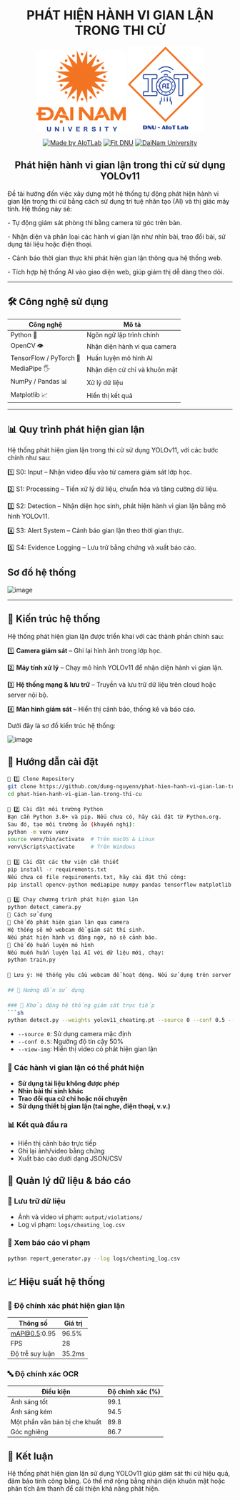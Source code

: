 <h1 align="center"> PHÁT HIỆN HÀNH VI GIAN LẬN TRONG THI CỬ </h1>

<div align="center">

<p align="center">
  <img src="logoDaiNam.png" alt="DaiNam University Logo" width="200"/>
  <img src="LogoAIoTLab.png" alt="AIoTLab Logo" width="170"/>
</p>

[![Made by AIoTLab](https://img.shields.io/badge/Made%20by%20AIoTLab-blue?style=for-the-badge)](https://www.facebook.com/DNUAIoTLab)
[![Fit DNU](https://img.shields.io/badge/Fit%20DNU-green?style=for-the-badge)](https://fitdnu.net/)
[![DaiNam University](https://img.shields.io/badge/DaiNam%20University-red?style=for-the-badge)](https://dainam.edu.vn)

</div>

<h2 align="center">Phát hiện hành vi gian lận trong thi cử sử dụng YOLOv11</h2>

<p align="left">
  Đề tài hướng đến việc xây dựng một hệ thống tự động phát hiện hành vi gian lận trong thi cử bằng cách sử dụng trí tuệ nhân tạo (AI) và thị giác máy tính. Hệ thống này sẽ:
<p>- Tự động giám sát phòng thi bằng camera từ góc trên bàn.<p>
<p>- Nhận diện và phân loại các hành vi gian lận như nhìn bài, trao đổi bài, sử dụng tài liệu hoặc điện thoại.</p>
<p>- Cảnh báo thời gian thực khi phát hiện gian lận thông qua hệ thống web.</p>
<p>- Tích hợp hệ thống AI vào giao diện web, giúp giám thị dễ dàng theo dõi.</p>
</p>

---

## 🛠 Công nghệ sử dụng  

| Công nghệ | Mô tả |
|-----------|------|
| Python 🐍 | Ngôn ngữ lập trình chính |
| OpenCV 👁 | Nhận diện hành vi qua camera |
| TensorFlow / PyTorch 🤖 | Huấn luyện mô hình AI |
| MediaPipe 🖐 | Nhận diện cử chỉ và khuôn mặt |
| NumPy / Pandas 📊 | Xử lý dữ liệu |
| Matplotlib 📈 | Hiển thị kết quả |

---

## 📊 Quy trình phát hiện gian lận
Hệ thống phát hiện gian lận trong thi cử sử dụng YOLOv11, với các bước chính như sau:

1️⃣ S0: Input – Nhận video đầu vào từ camera giám sát lớp học.

2️⃣ S1: Processing – Tiền xử lý dữ liệu, chuẩn hóa và tăng cường dữ liệu.

3️⃣ S2: Detection – Nhận diện học sinh, phát hiện hành vi gian lận bằng mô hình YOLOv11.

4️⃣ S3: Alert System – Cảnh báo gian lận theo thời gian thực.

5️⃣ S4: Evidence Logging – Lưu trữ bằng chứng và xuất báo cáo.

## Sơ đồ hệ thống

![image](https://github.com/user-attachments/assets/afaca065-ed5c-4acb-b5b5-4eed9f0a14cd)

---

## 📡 Kiến trúc hệ thống  

Hệ thống phát hiện gian lận được triển khai với các thành phần chính sau:  

1️⃣ **Camera giám sát** – Ghi lại hình ảnh trong lớp học. 

2️⃣ **Máy tính xử lý** – Chạy mô hình YOLOv11 để nhận diện hành vi gian lận.  

3️⃣ **Hệ thống mạng & lưu trữ** – Truyền và lưu trữ dữ liệu trên cloud hoặc server nội bộ. 

4️⃣ **Màn hình giám sát** – Hiển thị cảnh báo, thống kê và báo cáo.  

Dưới đây là sơ đồ kiến trúc hệ thống:  

![image](https://github.com/user-attachments/assets/4183be86-6662-47ac-bc35-346b43419743)


## 🚀 Hướng dẫn cài đặt  
```sh
🔹 1️⃣ Clone Repository  
git clone https://github.com/dung-nguyenn/phat-hien-hanh-vi-gian-lan-trong-thi-cu.git
cd phat-hien-hanh-vi-gian-lan-trong-thi-cu

🔹 2️⃣ Cài đặt môi trường Python
Bạn cần Python 3.8+ và pip. Nếu chưa có, hãy cài đặt từ Python.org.
Sau đó, tạo môi trường ảo (khuyến nghị):
python -m venv venv
source venv/bin/activate  # Trên macOS & Linux
venv\Scripts\activate     # Trên Windows

🔹 3️⃣ Cài đặt các thư viện cần thiết
pip install -r requirements.txt
Nếu chưa có file requirements.txt, hãy cài đặt thủ công:
pip install opencv-python mediapipe numpy pandas tensorflow matplotlib

🔹 4️⃣ Chạy chương trình phát hiện gian lận
python detect_camera.py
📖 Cách sử dụng
🔹 Chế độ phát hiện gian lận qua camera
Hệ thống sẽ mở webcam để giám sát thí sinh.
Nếu phát hiện hành vi đáng ngờ, nó sẽ cảnh báo.
🔹 Chế độ huấn luyện mô hình
Nếu muốn huấn luyện lại AI với dữ liệu mới, chạy:
python train.py

📌 Lưu ý: Hệ thống yêu cầu webcam để hoạt động. Nếu sử dụng trên server không có camera, hãy dùng video làm đầu vào.

## 🎥 Hướng dẫn sử dụng

### 🔴 Khởi động hệ thống giám sát trực tiếp
```sh
python detect.py --weights yolov11_cheating.pt --source 0 --conf 0.5 --view-img
```
- `--source 0`: Sử dụng camera mặc định
- `--conf 0.5`: Ngưỡng độ tin cậy 50%
- `--view-img`: Hiển thị video có phát hiện gian lận

### 🛑 Các hành vi gian lận có thể phát hiện
- **Sử dụng tài liệu không được phép**
- **Nhìn bài thí sinh khác**
- **Trao đổi qua cử chỉ hoặc nói chuyện**
- **Sử dụng thiết bị gian lận (tai nghe, điện thoại, v.v.)**

### 📊 Kết quả đầu ra
- Hiển thị cảnh báo trực tiếp
- Ghi lại ảnh/video bằng chứng
- Xuất báo cáo dưới dạng JSON/CSV

## 📂 Quản lý dữ liệu & báo cáo

### 📁 Lưu trữ dữ liệu
- Ảnh và video vi phạm: `output/violations/`
- Log vi phạm: `logs/cheating_log.csv`

### 📑 Xem báo cáo vi phạm
```sh
python report_generator.py --log logs/cheating_log.csv
```

## 📈 Hiệu suất hệ thống

### 🎯 Độ chính xác phát hiện gian lận
| Thông số | Giá trị |
|----------|--------|
| mAP@0.5:0.95 | 96.5% |
| FPS | 28 |
| Độ trễ suy luận | 35.2ms |

### 🔤 Độ chính xác OCR
| Điều kiện | Độ chính xác (%) |
|-----------|-----------------|
| Ánh sáng tốt | 99.1 |
| Ánh sáng kém | 94.5 |
| Một phần văn bản bị che khuất | 89.8 |
| Góc nghiêng | 86.7 |

## 🔮 Kết luận
Hệ thống phát hiện gian lận sử dụng YOLOv11 giúp giám sát thi cử hiệu quả, đảm bảo tính công bằng. Có thể mở rộng bằng nhận diện khuôn mặt hoặc phân tích âm thanh để cải thiện khả năng phát hiện.

